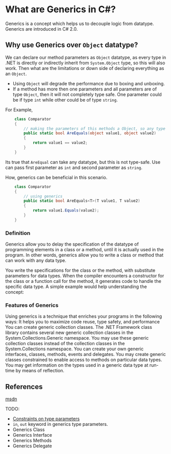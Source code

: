 # What are Generics in C#?
Generics is a concept which helps us to decouple logic from datatype.
Generics are introduced in C# 2.0. 

## Why use Generics over `Object` datatype?
We can declare our method parameters as `Object` datatype, as every type in .NET is directly or indirectly inherit from `System.Object` type, so this will also work. Then what are the limitations or down side of declaring everything as an `Object`.
 - Using `Object` will degrade the performance due to boxing and unboxing.
 - If a method has more then one parameters and all parameters are of type `Object`, then it will not completely type safe. One parameter could be if type `int` while other could be of type `string`.

For Example,

```csharp
    class Comparator
    {
        // making the parameters of this methods a Object, so any type can be used.
        public static bool AreEquals(object value1, object value2)
        {
            return value1 == value2;
        }
    }
```

Its true that `AreEqual` can take any datatype, but this is not type-safe. Use can pass first parameter as `int` and second parameter as `string`.

How, generics can be beneficial in this scenario.

```csharp
    class Comparator
    {
        // using generics
        public static bool AreEquals<T>(T value1, T value2)
        {
            return value1.Equals(value2);
        }
    }
```

### Definition

 Generics allow you to delay the specification of the datatype of programming elements in a class or a method, until it is actually used in the program.
 In other words, generics allow you to write a class or method that can work with any data type.

 You write the specifications for the class or the method, with substitute parameters for data types.
 When the compiler encounters a constructor for the class or a function call for the method, it generates code to handle the specific data type. 
 A simple example would help understanding the concept:

### Features of Generics

 Using generics is a technique that enriches your programs in the following ways:
 It helps you to maximize code reuse, type safety, and performance
 You can create generic collection classes.
 The .NET Framework class library contains several new generic collection classes in the System.Collections.Generic namespace. 
 You may use these generic collection classes instead of the collection classes in the System.Collections namespace.
 You can create your own generic interfaces, classes, methods, events and delegates.
 You may create generic classes constrained to enable access to methods on particular data types.
 You may get information on the types used in a generic data type at run-time by means of reflection.

## References
[msdn](https://docs.microsoft.com/en-us/dotnet/csharp/programming-guide/generics/)

TODO:
 * [Constraints on type parameters](https://docs.microsoft.com/en-us/dotnet/csharp/programming-guide/generics/constraints-on-type-parameters)
 * `in`, `out` keyword in generics type parameters.
 * Generics Class
 * Generics Interface
 * Generics Methods
 * Generics Delegate
